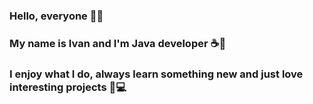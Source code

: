 ### Hello, everyone 🙋‍♂️
### My name is Ivan and I'm Java developer ☕🌱
### I enjoy what I do, always learn something new and just love interesting projects 📰💻

<!--
**ivanpoltavskiy/ivanpoltavskiy** is a ✨ _special_ ✨ repository because its `README.md` (this file) appears on your GitHub profile.

Here are some ideas to get you started:

- 🔭 I’m currently working on ...
- 🌱 I’m currently learning ...
- 👯 I’m looking to collaborate on ...
- 🤔 I’m looking for help with ...
- 💬 Ask me about ...
- 📫 How to reach me: ...
- 😄 Pronouns: ...
- ⚡ Fun fact: ...
-->
